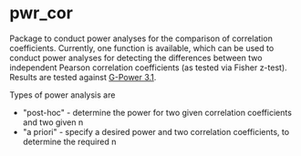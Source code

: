 # pwr_cor

Package to conduct power analyses for the comparison of correlation coefficients. Currently, one function is available, which can be used to conduct power analyses for detecting the differences between two independent Pearson correlation coefficients (as tested via Fisher z-test). Results are tested against <a href ="http://www.gpower.hhu.de/" target="_blank">G-Power 3.1</a>.

Types of power analysis are 

- "post-hoc" - determine the power for two given correlation coefficients and two given n
- "a priori" - specify a desired power and two correlation coefficients, to determine the required n

